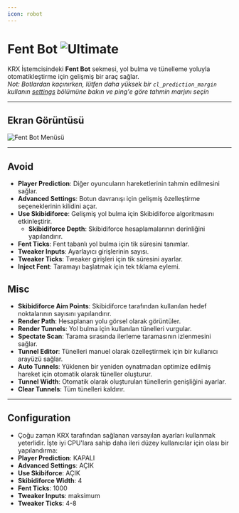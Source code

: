 ```yaml
---
icon: robot
---
```


# Fent Bot ![Ultimate](https://img.shields.io/badge/Ultimate-%23f76d6d?style=flat-square)
KRX İstemcisindeki **Fent Bot** sekmesi, yol bulma ve tünelleme yoluyla otomatikleştirme için gelişmiş bir araç sağlar.  
*Not: Botlardan kaçınırken, lütfen daha yüksek bir `cl_prediction_margin` kullanın [settings](../settings.md) bölümüne bakın ve ping'e göre tahmin marjını seçin*

---

## **Ekran Görüntüsü**
![Fent Bot Menüsü](https://raw.githubusercontent.com/Krixx1337/krxclient-docs/refs/heads/main/images/fentbot-menu.png)

---

## **Avoid**
- **Player Prediction**: Diğer oyuncuların hareketlerinin tahmin edilmesini sağlar.
- **Advanced Settings**: Botun davranışı için gelişmiş özelleştirme seçeneklerinin kilidini açar.
- **Use Skibidiforce**: Gelişmiş yol bulma için Skibidiforce algoritmasını etkinleştirir.
  - **Skibidiforce Depth**: Skibidiforce hesaplamalarının derinliğini yapılandırır.
- **Fent Ticks**: Fent tabanlı yol bulma için tik süresini tanımlar.
- **Tweaker Inputs**: Ayarlayıcı girişlerinin sayısı.
- **Tweaker Ticks**: Tweaker girişleri için tik süresini ayarlar.
- **Inject Fent**: Taramayı başlatmak için tek tıklama eylemi.  

## **Misc**
- **Skibidiforce Aim Points**: Skibidiforce tarafından kullanılan hedef noktalarının sayısını yapılandırır.
- **Render Path**: Hesaplanan yolu görsel olarak görüntüler.
- **Render Tunnels**: Yol bulma için kullanılan tünelleri vurgular.
- **Spectate Scan**: Tarama sırasında ilerleme taramasının izlenmesini sağlar.  
- **Tunnel Editor**: Tünelleri manuel olarak özelleştirmek için bir kullanıcı arayüzü sağlar.
- **Auto Tunnels**: Yüklenen bir yeniden oynatmadan optimize edilmiş hareket için otomatik olarak tüneller oluşturur.
- **Tunnel Width**: Otomatik olarak oluşturulan tünellerin genişliğini ayarlar.
- **Clear Tunnels**: Tüm tünelleri kaldırır.

---

## **Configuration**
- Çoğu zaman KRX tarafından sağlanan varsayılan ayarları kullanmak yeterlidir. İşte iyi CPU'lara sahip daha ileri düzey kullanıcılar için olası bir yapılandırma:
- **Player Prediction**: KAPALI
- **Advanced Settings**: AÇIK
- **Use Skibiforce**: AÇIK
- **Skibidiforce Width**: 4
- **Fent Ticks**: 1000
- **Tweaker Inputs**: maksimum
- **Tweaker Ticks**: 4-8
